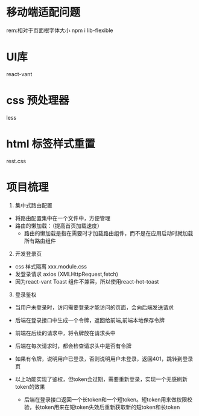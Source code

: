 # 移动端适配问题
rem:相对于页面根字体大小
npm i lib-flexible

# UI库
react-vant

# css 预处理器
less

# html 标签样式重置
rest.css

# 项目梳理
1. 集中式路由配置
- 将路由配置集中在一个文件中，方便管理
- 路由的懒加载：（提高首页加载速度）
  - 路由的懒加载是指在需要时才加载路由组件，而不是在应用启动时就加载所有路由组件


2. 开发登录页
- css 样式隔离 xxx.module.css 
- 发登录请求 axios (XMLHttpRequest,fetch)
- 因为react-vant Toast 组件不兼容，所以使用react-hot-toast

3. 登录鉴权 
- 当用户未登录时，访问需要登录才能访问的页面，会向后端发送请求
- 后端在登录接口中生成一个令牌，返回给前端,前端本地保存令牌
- 前端在后续的请求中，将令牌放在请求头中
- 后端在每次请求时，都会检查请求头中是否有令牌
- 如果有令牌，说明用户已登录，否则说明用户未登录，返回401，跳转到登录页

- 以上功能实现了鉴权，但token会过期，需要重新登录，实现一个无感刷新token的效果
  - 后端在登录接口返回一个长token和一个短token。短token用来做权限校验，长token用来在短token失效后重新获取新的短token和长token